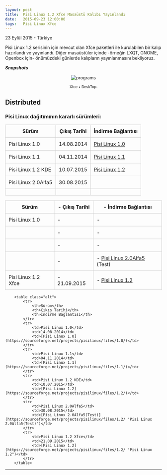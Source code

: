 ```yaml
---
layout: post
title:  Pisi Linux 1.2 Xfce Masaüstü Kalıbı Yayınlandı
date:   2015-09-23 12:00:00
tags:   Pisi Linux Xfce
---
```

 

<p class="meta">23 Eylül 2015 - Türkiye</p>

Pisi Linux 1.2 serisinin için mevcut olan Xfce paketleri ile kurulabilen bir kalıp hazırlandı ve yayınlandı. Diğer masaüstüler içinde -örneğin LXQT, GNOME, Openbox için- önümüzdeki günlerde kalıpların yayınlanmasını bekliyoruz.


***Snapshots***

<div class='pull-right alert alert-warning' style="margin: 15px; text-align: center;">
  <img src="{{ site.baseurl }}/images/Pisi-Linux-Xfce_1.png" alt="programs" class="resize" />
  <p><small>Xfce &bull; DeskTop.</small></p>
</div> 
  
<style>
img.resize {
  max-width:100%;
  max-height:100%;
}
</style>

## Distributed

### Pisi Linux dağıtımının kararlı sürümleri:

| Sürüm               | Çıkış Tarihi | İndirme Bağlantısı                                                                                             |
|---------------------|--------------|----------------------------------------------------------------------------------------------------------------|
| Pisi Linux 1.0      | 14.08.2014   | [Pisi Linux 1.0](https://sourceforge.net/projects/pisilinux/files/1.0/ "Pisi Linux 1.0")                       |
| Pisi Linux 1.1      | 04.11.2014   | [Pisi Linux 1.1](https://sourceforge.net/projects/pisilinux/files/1.1/ "Pisi Linux 1.1")                       |
| Pisi Linux 1.2 KDE  | 10.07.2015   | [Pisi Linux 1.2](https://sourceforge.net/projects/pisilinux/files/1.2/ "Pisi Linux 1.2")                       |
| Pisi Linux 2.0Alfa5 | 30.08.2015   |  |
|  |    |                        |



| Sürüm                  |- Çıkış Tarihi |- İndirme Bağlantısı |
|------------------------|---------------|---------------------|
| Pisi Linux 1.0         |-    |- |
|          |-    |- |
|      |-    |- |
|     |-    |- [Pisi Linux 2.0Alfa5](https://openload.co/f/vuimrNgPjSE/Pisi-Linux-2.0-Alfa5-KDE5-KaraKedi-x86_64.iso) (Test)
| Pisi Linux 1.2 Xfce    |- 21.09.2015   |- [Pisi Linux 1.2](https://openload.co/f/R6JeYpGW3BM/Pisi-Linux-1.2-XFCE-x86_64.iso)|
<html>
        <title>Table Example</title>
        <style>
            table {
                border-collapse: collapse;
                width: 100%;
            }
            th, td {
                border: 1px solid #ccc;
                padding: 10px;
            }
            table.alt tr:nth-child(even) {
                background-color: #eee;
            }
            table.alt tr:nth-child(odd) {
                background-color: #fff;
            }            
        </style>

        <table class="alt">
            <tr>
                <th>Sürüm</th>
                <th>Çıkış Tarihi</th>
                <th>İndirme Bağlantısı</th>
            </tr>
            <tr>
                <td>Pisi Linux 1.0</td>
                <td>14.08.2014</td>
                <td>[Pisi Linux 1.0](https://sourceforge.net/projects/pisilinux/files/1.0/)</td>
            </tr>
            <tr>
                <td>Pisi Linux 1.1</td>
                <td>04.11.2014</td>
                <td>[Pisi Linux 1.1](https://sourceforge.net/projects/pisilinux/files/1.1/)</td>
            </tr>
            <tr>
                <td>Pisi Linux 1.2 KDE</td>
                <td>10.07.2015</td>
                <td>[Pisi Linux 1.2](https://sourceforge.net/projects/pisilinux/files/1.2/)</td>
            </tr>
            <tr>
                <td>Pisi Linux 2.0Alfa5</td>
                <td>30.08.2015</td>
                <td>[Pisi Linux 2.0Alfa5(Test)](https://sourceforge.net/projects/pisilinux/files/1.2/ "Pisi Linux 2.0Alfa5(Test)")</td>
            </tr>
            <tr>
                <td>Pisi Linux 1.2 Xfce</td>
                <td>21.09.2015</td>
                <td>[Pisi Linux 1.2](https://sourceforge.net/projects/pisilinux/files/1.2/ "Pisi Linux 1.2")</td>
            </tr>
        </table>
 </html>
<hr>
